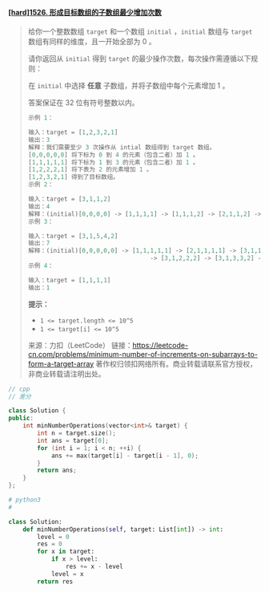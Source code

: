 #### [[hard]1526. 形成目标数组的子数组最少增加次数](https://leetcode-cn.com/problems/minimum-number-of-increments-on-subarrays-to-form-a-target-array/)

> 给你一个整数数组 `target` 和一个数组 `initial` ，`initial` 数组与 `target` 数组有同样的维度，且一开始全部为 0 。
>
> 请你返回从 `initial` 得到 `target` 的最少操作次数，每次操作需遵循以下规则：
>
> 在 `initial` 中选择 **任意** 子数组，并将子数组中每个元素增加 1 。
>
> 答案保证在 32 位有符号整数以内。
>
> ```python
> 示例 1：
> 
> 输入：target = [1,2,3,2,1]
> 输出：3
> 解释：我们需要至少 3 次操作从 intial 数组得到 target 数组。
> [0,0,0,0,0] 将下标为 0 到 4 的元素（包含二者）加 1 。
> [1,1,1,1,1] 将下标为 1 到 3 的元素（包含二者）加 1 。
> [1,2,2,2,1] 将下表为 2 的元素增加 1 。
> [1,2,3,2,1] 得到了目标数组。
> 示例 2：
> 
> 输入：target = [3,1,1,2]
> 输出：4
> 解释：(initial)[0,0,0,0] -> [1,1,1,1] -> [1,1,1,2] -> [2,1,1,2] -> [3,1,1,2] (target) 。
> 示例 3：
> 
> 输入：target = [3,1,5,4,2]
> 输出：7
> 解释：(initial)[0,0,0,0,0] -> [1,1,1,1,1] -> [2,1,1,1,1] -> [3,1,1,1,1] 
>                                   -> [3,1,2,2,2] -> [3,1,3,3,2] -> [3,1,4,4,2] -> [3,1,5,4,2] (target)。
> 示例 4：
> 
> 输入：target = [1,1,1,1]
> 输出：1
> ```
>
> **提示：**
>
> - `1 <= target.length <= 10^5`
> - `1 <= target[i] <= 10^5`
>
> 来源：力扣（LeetCode）
> 链接：https://leetcode-cn.com/problems/minimum-number-of-increments-on-subarrays-to-form-a-target-array
> 著作权归领扣网络所有。商业转载请联系官方授权，非商业转载请注明出处。



```cpp
// cpp
// 差分

class Solution {
public:
    int minNumberOperations(vector<int>& target) {
        int n = target.size();
        int ans = target[0];
        for (int i = 1; i < n; ++i) {
            ans += max(target[i] - target[i - 1], 0);
        }
        return ans;
    }
};
```



```python
# python3
# 

class Solution:
    def minNumberOperations(self, target: List[int]) -> int:
        level = 0
        res = 0
        for x in target:
            if x > level:
                res += x - level
            level = x
        return res
```

